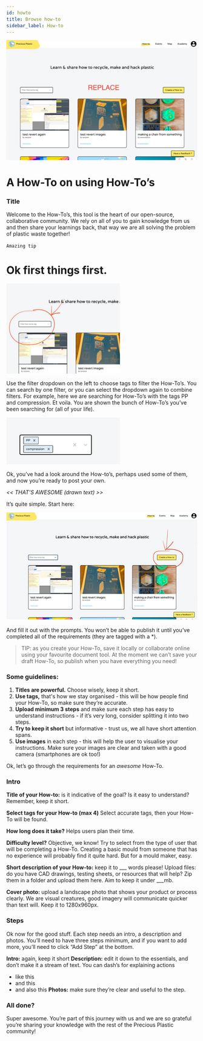 ```yaml
---
id: howto
title: Browse how-to
sidebar_label: How-to
---
```


<style>
:root {
  --highlight: #ffe084;
  --hover: #ffe084;
}
</style>


![FHow to](assets/howto_platform.jpg)

# A How-To on using How-To’s

### Title

Welcome to the How-To’s, this tool is the heart of our open-source, collaborative community. We rely on all of you to gain knowledge from us and then share your learnings back, that way we are all solving the problem of plastic waste together!


`Amazing tip`

# Ok first things first.

<img style="margin-left: 0;" src="../assets/how_to1.jpg" width="300"/>

Use the filter dropdown on the left to choose tags to filter the How-To’s. You can search by one filter, or you can select the dropdown again to combine filters. For example, here we are searching for How-To’s with the tags PP and compression. Et voila. You are shown the bunch of How-To’s you’ve been searching for (all of your life).

<img style="margin-left: 0;" src="../assets/howto_tags.jpg" width="300"/>

Ok, you’ve had a look around the How-to’s, perhaps used some of them, and now you’re ready to post your own.

*<< THAT’S AWESOME (drawn text) >>*

It’s quite simple. Start here:

<img style="margin-left: 0;" src="../assets/how_to2.jpg" width="700"/>

And fill it out with the prompts. You won’t be able to publish it until you’ve completed all of the requirements (they are tagged with a *).

> TIP: as you create your How-To, save it locally or collaborate online using your favourite document tool. At the moment we can’t save your draft How-To, so publish when you have everything you need!

### Some guidelines:

1. <b>Titles are powerful.</b> Choose wisely, keep it short.
2. <b>Use tags,</b> that's how we stay organised - this will be how people find your How-To, so make sure they’re accurate.
3. <b>Upload minimum 3 steps</b> and make sure each step has easy to understand instructions - if it’s very long, consider splitting it into two steps.
4. <b>Try to keep it short</b> but informative - trust us, we all have short attention spans.
5. <b>Use images</b> in each step - this will help the user to visualise your instructions. Make sure your images are clear and taken with a good camera (smartphones are ok too!)

Ok, let’s go through the requirements for an *awesome* How-To.

### Intro

<b>Title of your How-to:</b> is it indicative of the goal? Is it easy to understand? Remember, keep it short.

<b>Select tags for your How-to (max 4)</b> Select accurate tags, then your How-To will be found.

<b>How long does it take?</b> Helps users plan their time.

<b>Difficulty level?</b> Objective, we know! Try to select from the type of user that will be completing a How-To. Creating a basic mould from someone that has no experience will probably find it quite hard. But for a mould maker, easy.

<b>Short description of your How-to:</b> keep it to ___ words please!
Upload files: do you have CAD drawings, testing sheets, or resources that will help? Zip them in a folder and upload them here. Aim to keep it under ___mb.

<b>Cover photo:</b> upload a landscape photo that shows your product or process clearly. We are visual creatures, good imagery will communicate quicker than text will. Keep it to 1280x960px.

### Steps

Ok now for the good stuff. Each step needs an intro, a description and photos. You’ll need to have three steps minimum, and if you want to add more, you’ll need to click “Add Step” at the bottom.

<b>Intro:</b> again, keep it short
<b>Description:</b> edit it down to the essentials, and don’t make it a stream of text. You can dash’s for explaining actions
- like this
- and this
- and also this
<b>Photos:</b> make sure they’re clear and useful to the step.


### All done?

Super awesome. You’re part of this journey with us and we are so grateful you’re sharing your knowledge with the rest of the Precious Plastic community!





